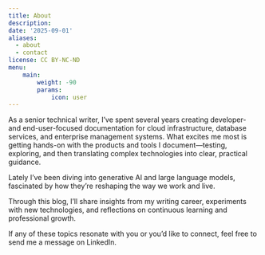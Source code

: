 ```yaml
---
title: About
description: 
date: '2025-09-01'
aliases:
  - about
  - contact
license: CC BY-NC-ND
menu:
    main: 
        weight: -90
        params:
            icon: user
---
```


As a senior technical writer, I’ve spent several years creating developer- and end-user-focused documentation for cloud infrastructure, database services, and enterprise management systems. What excites me most is getting hands-on with the products and tools I document—testing, exploring, and then translating complex technologies into clear, practical guidance.

Lately I’ve been diving into generative AI and large language models, fascinated by how they’re reshaping the way we work and live.

Through this blog, I’ll share insights from my writing career, experiments with new technologies, and reflections on continuous learning and professional growth.

If any of these topics resonate with you or you’d like to connect, feel free to send me a message on LinkedIn.